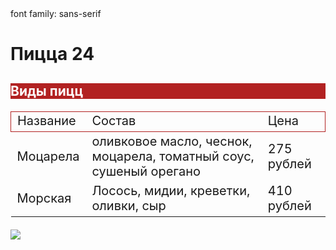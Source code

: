 <html>
     font family: sans-serif
    <h1 style=background color:lightgreen;color darkgreen text-align center;font-size:50px">Пицца 24</h1>
    <h2 style="background-color:firebrick;color:white;font size:30px">Виды пицц</h2>
    <table style="font-size:20px;border:1px solid firebrick border-collapse:collapse">
        <tr style="border:1px solid firebrick">
            <td>Название</td>
            <td>Состав</td>
            <td>Цена</td>
        </tr>
        <tr style="border 1px solid firebrick">
            <td>Моцарела</td>
            <td>оливковое масло, чеснок, моцарела, томатный соус, сушеный орегано</td>
            <td>275 рублей</td>
        </tr>
        <tr style="border:1px solid firebrick>
            <td>Пицца 7 сыров</td>
            <td>Сыр полутвердый, моцарелла, сыр бри, сыр дорблю, творожнный сыр, перец свежемолотый смесь </td>
            <td>289 рублей</td>
        </tr>
        <tr style=border:1px solid firebrick">
            <td>Морская</td>
            <td>Лосось, мидии, креветки, оливки, сыр</td>
            <td>410 рублей</td>
        </tr>
    </table>
    <p><img src="https://www.google.com/url?sa=i&url=https%3A%2F%2Fwww.marieclaire.ru%2Ffood%2Fitaliya-doma-5-originalnyih-retseptov-pitstsyi%2F&psig=AOvVaw1e57TjcoO11r2GhJJ5NcIh&ust=1669533353287000&source=images&cd=vfe&ved=0CBAQjRxqFwoTCJCY-MWmy_sCFQAAAAAdAAAAABAJ"/></p>
</html>

